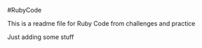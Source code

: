 #RubyCode 

This is a readme file for Ruby Code from challenges and practice

Just adding some stuff
